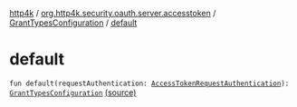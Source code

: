 [http4k](../../index.md) / [org.http4k.security.oauth.server.accesstoken](../index.md) / [GrantTypesConfiguration](index.md) / [default](./default.md)

# default

`fun default(requestAuthentication: `[`AccessTokenRequestAuthentication`](../-access-token-request-authentication/index.md)`): `[`GrantTypesConfiguration`](index.md) [(source)](https://github.com/http4k/http4k/blob/master/http4k-security-oauth/src/main/kotlin/org/http4k/security/oauth/server/accesstoken/GrantConfiguration.kt#L10)